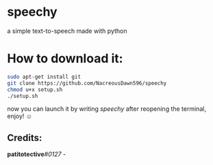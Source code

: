 # speechy
a simple text-to-speech made with python

# How to download it:

```sh
sudo apt-get install git
git clone https://github.com/NacreousDawn596/speechy
chmod u+x setup.sh
./setup.sh
```

now you can launch it by writing *speechy* after reopening the terminal, enjoy! ☺️

Credits:
---
**patitotective**_#0127_ -
